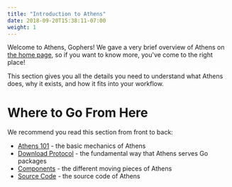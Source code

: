 ```yaml
---
title: "Introduction to Athens"
date: 2018-09-20T15:38:11-07:00
weight: 1
---
```


Welcome to Athens, Gophers! We gave a very brief overview of Athens on [the home page](/), so if you want to know more, you've come to the right place!

This section gives you all the details you need to understand what Athens does, why it exists, and how it fits into your workflow.

# Where to Go From Here

We recommend you read this section from front to back:

- [Athens 101](./first-content) - the basic mechanics of Athens
- [Download Protocol](./protocol) - the fundamental way that Athens serves Go packages
- [Components](./components) - the different moving pieces of Athens
- [Source Code](https://github.com/gomods/athens) - the source code of Athens
